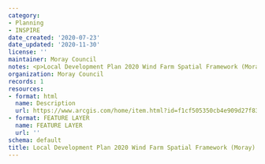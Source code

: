 ```yaml
---
category:
- Planning
- INSPIRE
date_created: '2020-07-23'
date_updated: '2020-11-30'
license: ''
maintainer: Moray Council
notes: <p>Local Development Plan 2020 Wind Farm Spatial Framework (Moray)</p>
organization: Moray Council
records: 1
resources:
- format: html
  name: Description
  url: https://www.arcgis.com/home/item.html?id=f1cf505350cb4e909d27f832367a534e
- format: FEATURE LAYER
  name: FEATURE LAYER
  url: ''
schema: default
title: Local Development Plan 2020 Wind Farm Spatial Framework (Moray)
---
```

